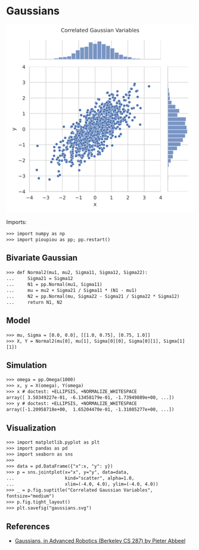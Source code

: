Gaussians
================================================================================

![Multivariate gaussians](images/gaussians.svg)

Imports:


    >>> import numpy as np
    >>> import pioupiou as pp; pp.restart()


Bivariate Gaussian
--------------------------------------------------------------------------------


    >>> def Normal2(mu1, mu2, Sigma11, Sigma12, Sigma22):
    ...     Sigma21 = Sigma12
    ...     N1 = pp.Normal(mu1, Sigma11)
    ...     mu = mu2 + Sigma21 / Sigma11 * (N1 - mu1)
    ...     N2 = pp.Normal(mu, Sigma22 - Sigma21 / Sigma22 * Sigma12)
    ...     return N1, N2


Model
--------------------------------------------------------------------------------


    >>> mu, Sigma = [0.0, 0.0], [[1.0, 0.75], [0.75, 1.0]]
    >>> X, Y = Normal2(mu[0], mu[1], Sigma[0][0], Sigma[0][1], Sigma[1][1])


Simulation
--------------------------------------------------------------------------------


    >>> omega = pp.Omega(1000)
    >>> x, y = X(omega), Y(omega)
    >>> x # doctest: +ELLIPSIS, +NORMALIZE_WHITESPACE 
    array([ 3.50349227e-01, -6.13458179e-01, -1.73949889e+00, ...])
    >>> y # doctest: +ELLIPSIS, +NORMALIZE_WHITESPACE 
    array([-1.20958718e+00,  1.65204470e-01, -1.31085277e+00, ...])


Visualization
--------------------------------------------------------------------------------


    >>> import matplotlib.pyplot as plt
    >>> import pandas as pd
    >>> import seaborn as sns
    >>> 
    >>> data = pd.DataFrame({"x":x, "y": y})
    >>> p = sns.jointplot(x="x", y="y", data=data,
    ...                   kind="scatter", alpha=1.0,
    ...                   xlim=(-4.0, 4.0), ylim=(-4.0, 4.0))
    >>> _ = p.fig.suptitle("Correlated Gaussian Variables", fontsize="medium")
    >>> p.fig.tight_layout()
    >>> plt.savefig("gaussians.svg")


References
--------------------------------------------------------------------------------

  - [Gaussians, in Advanced Robotics (Berkeley CS 287) by Pieter Abbeel](https://people.eecs.berkeley.edu/~pabbeel/cs287-fa12/slides/Gaussians.pdf)